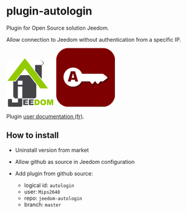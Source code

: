 # plugin-autologin

Plugin for Open Source solution Jeedom.

Allow connection to Jeedom without authentication from a specific IP.

![Logo Jeedom](docs/assets/images/logo.png "Logo Jeedom")
![Logo plugin](docs/images/logoplugin.png "Logo plugin")

Plugin [user documentation (fr)](docs/fr_FR/index.md).

## How to install

- Uninstall version from market
- Allow github as source in Jeedom configuration
- Add plugin from github source:

  - logical id: `autologin`
  - user: `Mips2648`
  - repo: `jeedom-autologin`
  - branch: `master`
